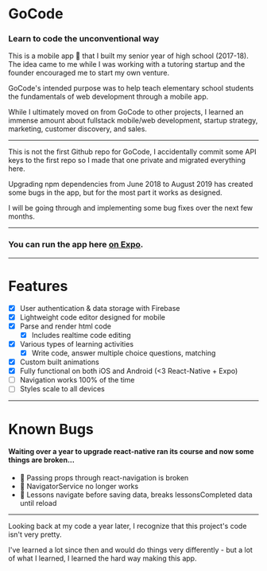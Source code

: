 # GoCode
### Learn to code the unconventional way

This is a mobile app 📱 that I built my senior year of high school (2017-18). 
The idea came to me while I was working with a tutoring startup and the founder encouraged me to start my own venture.

GoCode's intended purpose was to help teach elementary school students the fundamentals of web development through a mobile app.

While I ultimately moved on from GoCode to other projects, I learned an immense amount about fullstack mobile/web development,
startup strategy, marketing, customer discovery, and sales.

---------------------

This is not the first Github repo for GoCode, I accidentally commit some API keys to the first repo
so I made that one private and migrated everything here.

Upgrading npm dependencies from June 2018 to August 2019 has created some bugs in the app, but for the most part it works as designed.

I will be going through and implementing some bug fixes over the next few months.

---------------------

### You can run the app here [on Expo](https://expo.io/@connorwaslo/gocode-app).

---------------------

# Features

- [x] User authentication & data storage with Firebase
- [x] Lightweight code editor designed for mobile
- [x] Parse and render html code
    - [x] Includes realtime code editing
- [x] Various types of learning activities
    - [x] Write code, answer multiple choice questions, matching
- [x] Custom built animations
- [x] Fully functional on both iOS and Android (<3 React-Native + Expo)
- [ ] Navigation works 100% of the time
- [ ] Styles scale to all devices

---------------------

# Known Bugs
#### Waiting over a year to upgrade react-native ran its course and now some things are broken...

- 🐛 Passing props through react-navigation is broken
- 🐛 NavigatorService no longer works
- 🐛 Lessons navigate before saving data, breaks lessonsCompleted data until reload

---------------------

Looking back at my code a year later, I recognize that this project's code isn't very pretty.

I've learned a lot since then and would do things very differently - but a lot of what I learned, I learned the hard way making this app.